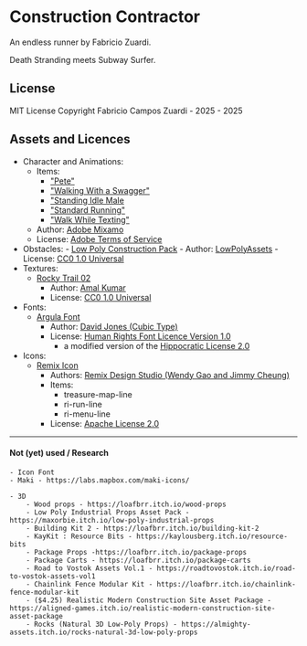 # Construction Contractor

An endless runner by Fabricio Zuardi.

Death Stranding meets Subway Surfer.

## License

MIT License
Copyright Fabricio Campos Zuardi - 2025 - 2025


## Assets and Licences

- Character and Animations:
    - Items:
        - ["Pete"](https://www.mixamo.com/#/?page=1&query=pete&type=Character)
        - ["Walking With a Swagger"](https://www.mixamo.com/#/?page=1&query=walk+with+swagger&type=Motion%2CMotionPack)
        - ["Standing Idle Male](https://www.mixamo.com/#/?page=1&query=standing+idle+male&type=Motion%2CMotionPack)
        - ["Standard Running"](https://www.mixamo.com/#/?page=1&query=run+standard+running&type=Motion%2CMotionPack)
        - ["Walk While Texting"](https://www.mixamo.com/#/?page=1&query=walking+while+texting&type=Motion%2CMotionPack)
    - Author: [Adobe Mixamo](https://www.mixamo.com)
    - License: [Adobe Terms of Service](https://www.adobe.com/legal/terms.html#content-files)
- Obstacles:
        - [Low Poly Construction Pack](https://lowpolyassets.itch.io/low-poly-construction-pack)
            - Author: [LowPolyAssets](https://lowpolyassets.itch.io/)
            - License: [CC0 1.0 Universal](https://creativecommons.org/publicdomain/zero/1.0/)
- Textures:
    - [Rocky Trail 02](https://polyhaven.com/a/rocky_trail_02)
        - Author: [Amal Kumar](https://polyhaven.com/all?a=Amal%20Kumar)
        - License: [CC0 1.0 Universal](https://creativecommons.org/publicdomain/zero/1.0/)
- Fonts:
    - [Argula Font](https://drj11.itch.io/arugula-font)
        - Author: [David Jones (Cubic Type)](https://about.cubictype.com/)
        - License: [Human Rights Font Licence Version 1.0](./fonts/License.html)
            - a modified version of the [Hippocratic License 2.0](https://spdx.org/licenses/Hippocratic-2.1.html)
- Icons:
    - [Remix Icon](https://remixicon.com/)
        - Authors: [Remix Design Studio (Wendy Gao and Jimmy Cheung)](https://github.com/Remix-Design)
        - Items:
            - treasure-map-line
            - ri-run-line
            - ri-menu-line
        - License: [Apache License 2.0](https://github.com/Remix-Design/remixicon/blob/master/License)


-----

#### Not (yet) used / Research

    - Icon Font
    - Maki - https://labs.mapbox.com/maki-icons/
        
    - 3D
        - Wood props - https://loafbrr.itch.io/wood-props
        - Low Poly Industrial Props Asset Pack - https://maxorbie.itch.io/low-poly-industrial-props
        - Building Kit 2 - https://loafbrr.itch.io/building-kit-2
        - KayKit : Resource Bits - https://kaylousberg.itch.io/resource-bits
        - Package Props -https://loafbrr.itch.io/package-props
        - Package Carts - https://loafbrr.itch.io/package-carts
        - Road to Vostok Assets Vol.1 - https://roadtovostok.itch.io/road-to-vostok-assets-vol1
        - Chainlink Fence Modular Kit - https://loafbrr.itch.io/chainlink-fence-modular-kit
        - ($4.25) Realistic Modern Construction Site Asset Package - https://aligned-games.itch.io/realistic-modern-construction-site-asset-package
        - Rocks (Natural 3D Low-Poly Props) - https://almighty-assets.itch.io/rocks-natural-3d-low-poly-props
